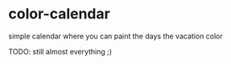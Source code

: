 # color-calendar

simple calendar where you can paint the days the vacation color

TODO: still almost everything ;)
